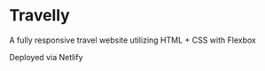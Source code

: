 # Travelly
A fully responsive travel website utilizing HTML + CSS with Flexbox

Deployed via Netlify
